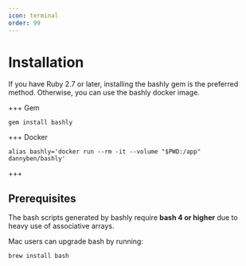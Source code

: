 ```yaml
---
icon: terminal
order: 99
---
```


# Installation

If you have Ruby 2.7 or later, installing the bashly gem is the preferred method. Otherwise, you can use the bashly docker image.

+++ Gem

```shell
gem install bashly
```

+++ Docker

```shell
alias bashly='docker run --rm -it --volume "$PWD:/app" dannyben/bashly'
```

+++


## Prerequisites

The bash scripts generated by bashly require **bash 4 or higher** due to heavy
use of associative arrays.

Mac users can upgrade bash by running:

```
brew install bash
```
